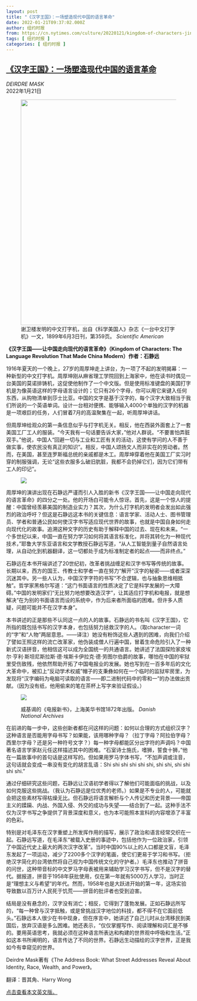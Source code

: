 ```yaml
---
layout: post
title: "《汉字王国》：一场塑造现代中国的语言革命"
date: 2022-01-21T09:37:02.000Z
author: 纽约时报
from: https://cn.nytimes.com/culture/20220121/kingdom-of-characters-jing-tsu/
tags: [ 纽约时报 ]
categories: [ 纽约时报 ]
---
```

<!--1642757822000-->
[《汉字王国》：一场塑造现代中国的语言革命](https://cn.nytimes.com/culture/20220121/kingdom-of-characters-jing-tsu/)
------

<div>
<address>DEIRDRE MASK</address><time pudate="2022-01-21 05:24:08" datetime="2022-01-21 05:24:08">2022年1月21日</time><figure><img src="https://images.weserv.nl/?url=static01.nyt.com/images/2022/01/11/books/review/11Mask-02/11Mask-02-master1050.jpg" width="1050" height="616"><figcaption>谢卫楼发明的中文打字机，出自《科学美国人》杂志《一台中文打字机》一文，1899年6月3日刊，第359页。 <cite>Scientific American</cite></figcaption></figure><section><p><b>《汉字王国——</b><b>让</b><b>中国</b><b>走向</b><b>现代的语言革命》（Kingdom of Characters: The Language Revolution That Made China Modern）作者：石静远</b></p><p>1916年夏天的一个晚上，27岁的周厚坤走上讲台，为一项了不起的发明揭幕：一种新型的中文打字机。周厚坤刚从麻省理工学院回到上海家中，他在读书时偶见一台美国的莫诺排铸机，这促使他制作了一个中文版。但是使用标准键盘的美国打字机是为像英语这样的字母语言设计的；它只有26个字母，你可以用它来键入任何东西，从购物清单到莎士比亚。中国的文字是基于汉字的，每个汉字大致相当于我们所说的一个英语单词。设计一台相对便携、能够输入4000个单独的汉字的机器是一项艰巨的任务，人们冒着7月的高温聚集在一起，听周厚坤讲话。</p><p>但周厚坤给观众的第一条信息似乎与打字机无关。相反，他在西装外面套上了一套美国工厂工人的服装。“今天我有一句话要告诉大家，”他对人群说。“不要害怕弄脏双手。”他说，中国人“回避一切与工业和工匠有关的活动，这使有学问的人不善于做实事，使农民没有真正的知识”。相反，中国人颂扬文人而非实在的劳动者。然而，在美国，甚至连罗斯福总统的亲戚都是木工。周厚坤穿着他在美国工厂实习时穿的制服强调，无论“这些衣服多么破旧肮脏，我都不会扔掉它们，因为它们带有工人的印记”。</p><p><figure><img src="https://images.weserv.nl/?url=static01.nyt.com/images/2021/11/23/books/review/Mask2/Mask2-jumbo.jpg"></p><figcaption> <cite></cite></figcaption></figure><p>周厚坤的演讲出现在石静远严谨而引人入胜的新书《汉字王国——让中国走向现代的语言革命》的四分之一处。他的开场白可能令人惊讶。首先，这是一个惊人的提醒：中国曾经羡慕美国的制造业实力？其次，为什么打字机的发明者会发出如此强烈的政治呼吁？但这是石静远这本书的关键信息：语言学家、活动人士、图书管理员、学者和普通公民如何使汉字书写适应现代世界的故事，也就是中国自身如何走向现代化的故事。追溯这种文字的历史有助于解释中国的过去、现在和未来。“一个多世纪以来，中国一直在努力学习如何将其语言标准化，并将其转化为一种现代技术，”耶鲁大学东亚语言和文学教授石静远写道，“从人工智能到量子自然语言处理，从自动化到机器翻译，这一切都处于成为标准制定者的起点——而非终点。”</p><p>石静远在本书开端讲述了20世纪初，改革者挑战缠足和汉字书写等传统的故事。长期以来，西方的国王、传教士和学者一直在努力“解开”汉字的秘密——或者深深沉迷其中。另一些人认为，中国汉字字符的书写“不合逻辑，也与抽象思维相抵触”。哲学家黑格尔写道：“这门书面语言的性质决定了它是科学发展的一大障碍。”中国的发明家们“无比努力地想要改造汉字”，让其适应打字机和电报，就是想解决“在为别的书面语言而设的系统中，作为后来者所面临的困难。但许多人质疑，问题可能并不在汉字本身”。</p><p>本书讲述的正是那些不认同这一点的人的故事。石静远的书名叫《汉字王国》，它所指的既包括书写的汉字本身，也包括努力拯救汉字的人。（取character一词的“字”和“人物”两层意思。——译注）她没有粉饰这些人遇到的困难，向我们介绍了譬如王照这样的流亡改革家，他伪装成僧人行遍中国，冒着生命危险引入了一种新式汉语拼音，他相信这可以成为全国统一的共通语言。她讲述了法国探险家皮埃尔·亨利·斯坦尼斯拉斯·德·埃斯卡伊拉克·德·劳图尔伯爵的故事，哪怕在中国的牢狱里受伤致残，他依然帮助开拓了中国电报业的发展。她也写到在一百多年后的文化大革命中，被扣上“反动学术权威”帽子的支秉彝如何在一个临时的监狱牢房里，为发现将“汉字编码为电脑可读取的语言——即二进制代码中的零和一”的办法做出贡献。（因为没有纸，他用偷来的笔在茶杯上写字来验证假设。）</p><p><figure><img src="https://images.weserv.nl/?url=static01.nyt.com/images/2022/01/11/books/review/11Mask/11Mask-jumbo.jpg"></p><figcaption>威基谒的《电报新书》，上海美华书馆1872年出版。 <cite>Danish National Archives</cite></figcaption></figure><p>在前进的每一步中，这些创新者都在问这样的问题：如何以合理的方式组织汉字？这种语言是否能用字母书写？如果能，该用哪种字母？（拉丁字母？阿拉伯字母？西里尔字母？还是另一种符号文字？）每一种字母都能区分出字符的声调吗？中国著名语言学家赵元任这样描述其中的困难。“石室诗士施氏，嗜狮，誓食十狮，”他在一篇故事中的首句话是这样写的。但如果用罗马字体书写，“不加声调或注音，这句话就会变成一串没有变化的胡言乱语：Shi shi shi shi shi shi, shi shi, shi shi shi shi.”</p><p>通过仔细研究这些问题，石静远让汉语初学者得以了解他们可能面临的挑战，以及如何克服这些挑战。（我认为石静远是位优秀的老师。）如果是不专业的人，可能就会把这些素材写得枯燥无比。但石静远将语言解析与个人传记和历史背景——帝国主义的蹂躏、内战、外国入侵、外交的成功与失望——结合到了一起。这种手法不仅为汉字书写之争提供了背景深度和意义，也为本可能照本宣科的内容增添了丰富的色彩。</p><p>特别是对毛泽东在汉字重塑上所发挥作用的描写，展示了政治和语言经常交织在一起。石静远写道，在毛泽东“被载入史册的事迹中，包括他作为一位政治家，引领了中国近代史上最大的两次汉字改革”。当时中国90%以上的人口都是文盲，毛泽东发起了一项运动，减少了2200多个汉字的笔画，使它们更易于学习和书写。（拒绝汉字简化的台湾依然将自己视为中国传统文化的守护者。）毛泽东也推动了拼音的问世，这种带音标的中文罗马字母表被用来辅助学习汉字书写，但不是汉字的替代。据报道，拼音于1958年获批使用，仅在第一年就有5000万人学习，当时正是“理想主义与希望”的年代。然而，1958年也是大跃进开始的第一年，这场实验导致数以百万计人民死于饥荒——拼音的批评者也受到迫害。</p><p>结局是没有悬念的，汉字没有消亡；相反，它得到了蓬勃发展。正如石静远所写的，“每一种曾与汉字抵触，或是曾挑战汉字地位的科技，都不得不在它面前低头。”石静远本人很少在书中现身，但在序言中，她讲述了自己儿时从台湾移民到美国后，放弃汉语是多么困难。她还表示，“仅仅掌握写作、阅读理解和词汇是不够的。要用英语思考，我就必须在这种语言所表达和构建的世界观中呼吸和生活。”正如这本书所阐明的，语言传达了不同的世界。石静远生动描绘的汉字世界，正是我如今有幸窥见的世界。</p></section><footer><p>Deirdre Mask著有《The Address Book: What Street Addresses Reveal About Identity, Race, Wealth, and Power》。</p><p>翻译：晋其角、Harry Wong</p><p><a rel="nofollow" target="_blank" href="https://www.nytimes.com/2022/01/18/books/review/kingdom-of-characters-jing-tsu.html">点击查看本文英文版。</a></p></footer>
</div>
